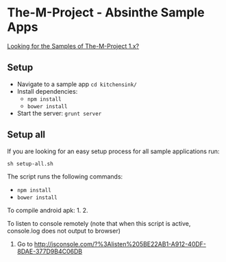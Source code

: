 # The-M-Project - Absinthe Sample Apps

[Looking for the Samples of The-M-Project 1.x?](https://github.com/mwaylabs/The-M-Project-Sample-Apps/tree/1.x)

## Setup

- Navigate to a sample app ```cd kitchensink/```
- Install dependencies:
  - ```npm install```
  - ```bower install```
- Start the server: ```grunt server```

## Setup all

If you are looking for an easy setup process for all sample applications run:

```sh setup-all.sh```

The script runs the following commands:
  - ```npm install```
  - ```bower install```


To compile android apk:
  1. 
  2. 

To listen to console remotely (note that when this script is active, console.log does not output to browser) 
  1. Go to http://jsconsole.com/?%3Alisten%205BE22AB1-A912-40DF-8DAE-377D9B4C06DB
